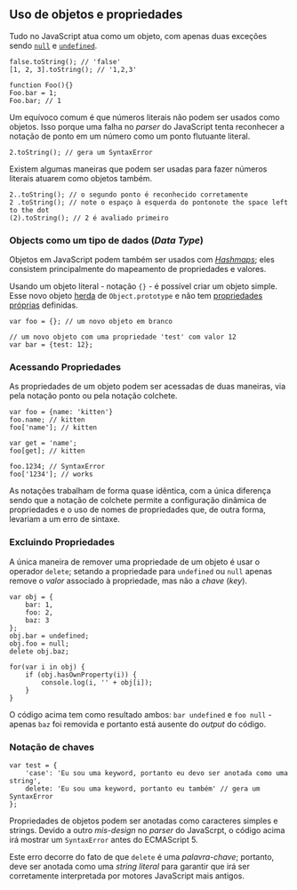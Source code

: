 ## Uso de objetos e propriedades

Tudo no JavaScript atua como um objeto, com apenas duas exceções sendo [`null`](#core.undefined) e [`undefined`](#core.undefined).

    false.toString(); // 'false'
    [1, 2, 3].toString(); // '1,2,3'
    
    function Foo(){}
    Foo.bar = 1;
    Foo.bar; // 1

Um equívoco comum é que números literais não podem ser usados como objetos. Isso porque uma falha no *parser* do JavaScript tenta reconhecer a notação de ponto em um número como um ponto flutuante literal.

    2.toString(); // gera um SyntaxError

Existem algumas maneiras que podem ser usadas para fazer números literais atuarem como objetos também.

    2..toString(); // o segundo ponto é reconhecido corretamente
    2 .toString(); // note o espaço à esquerda do pontonote the space left to the dot
    (2).toString(); // 2 é avaliado primeiro

### Objects como um tipo de dados (*Data Type*)

Objetos em JavaScript podem também ser usados com [*Hashmaps*][1]; eles consistem principalmente do mapeamento de propriedades e valores.

Usando um objeto literal - notação `{}` - é possível criar um objeto simple. Esse novo objeto [herda](#object.prototype) de `Object.prototype` e não tem [propriedades próprias](#object.hasownproperty) definidas.

    var foo = {}; // um novo objeto em branco

    // um novo objeto com uma propriedade 'test' com valor 12
    var bar = {test: 12}; 

### Acessando Propriedades

As propriedades de um objeto podem ser acessadas de duas maneiras, via pela notação ponto ou pela notação colchete.

    
    var foo = {name: 'kitten'}
    foo.name; // kitten
    foo['name']; // kitten
    
    var get = 'name';
    foo[get]; // kitten
    
    foo.1234; // SyntaxError
    foo['1234']; // works

As notações trabalham de forma quase idêntica, com a única diferença sendo que a notação de colchete permite a configuração dinâmica de propriedades e o uso de nomes de propriedades que, de outra forma, levariam a um erro de sintaxe.

### Excluindo Propriedades

A única maneira de remover uma propriedade de um objeto é usar o operador `delete`; setando a propriedade para `undefined` ou `null` apenas remove o *valor* associado à propriedade, mas não a *chave* (*key*).

    var obj = {
        bar: 1,
        foo: 2,
        baz: 3
    };
    obj.bar = undefined;
    obj.foo = null;
    delete obj.baz;

    for(var i in obj) {
        if (obj.hasOwnProperty(i)) {
            console.log(i, '' + obj[i]);
        }
    }

O código acima tem como resultado ambos: `bar undefined` e `foo null` - apenas `baz` foi removida e portanto está ausente do *output* do código.

### Notação de chaves

    var test = {
        'case': 'Eu sou uma keyword, portanto eu devo ser anotada como uma string',
        delete: 'Eu sou uma keyword, portanto eu também' // gera um SyntaxError
    };

Propriedades de objetos podem ser anotadas como caracteres simples e strings. Devido a outro *mis-design* no *parser* do JavaScrpt, o código acima irá mostrar um `SyntaxError`
antes do ECMAScript 5.

Este erro decorre do fato de que `delete` é uma *palavra-chave*; portanto, deve ser anotada como uma *string literal* para garantir que irá ser corretamente interpretada por motores JavaScript mais antigos.

[1]: http://en.wikipedia.org/wiki/Hashmap

